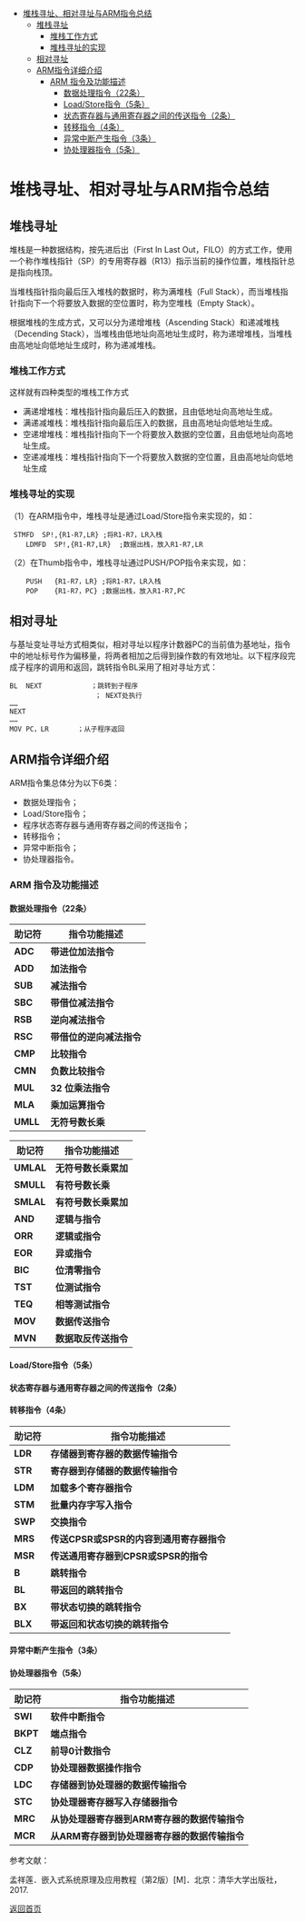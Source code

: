 - [堆栈寻址、相对寻址与ARM指令总结](#堆栈寻址相对寻址与arm指令总结)
  - [堆栈寻址](#堆栈寻址)
    - [堆栈工作方式](#堆栈工作方式)
    - [堆栈寻址的实现](#堆栈寻址的实现)
  - [相对寻址](#相对寻址)
  - [ARM指令详细介绍](#arm指令详细介绍)
    - [ARM 指令及功能描述](#arm-指令及功能描述)
      - [数据处理指令（22条）](#数据处理指令22条)
      - [Load/Store指令（5条）](#loadstore指令5条)
      - [状态寄存器与通用寄存器之间的传送指令（2条）](#状态寄存器与通用寄存器之间的传送指令2条)
      - [转移指令（4条）](#转移指令4条)
      - [异常中断产生指令（3条）](#异常中断产生指令3条)
      - [协处理器指令（5条）](#协处理器指令5条)


# 堆栈寻址、相对寻址与ARM指令总结

## 堆栈寻址

堆栈是一种数据结构，按先进后出（First In Last Out，FILO）的方式工作，使用一个称作堆栈指针（SP）的专用寄存器（R13）指示当前的操作位置，堆栈指针总是指向栈顶。

当堆栈指针指向最后压入堆栈的数据时，称为满堆栈（Full Stack），而当堆栈指针指向下一个将要放入数据的空位置时，称为空堆栈（Empty Stack）。

根据堆栈的生成方式，又可以分为递增堆栈（Ascending  Stack）和递减堆栈（Decending Stack），当堆栈由低地址向高地址生成时，称为递增堆栈，当堆栈由高地址向低地址生成时，称为递减堆栈。

### 堆栈工作方式

这样就有四种类型的堆栈工作方式 

+ 满递增堆栈：堆栈指针指向最后压入的数据，且由低地址向高地址生成。
+ 满递减堆栈：堆栈指针指向最后压入的数据，且由高地址向低地址生成。
+ 空递增堆栈：堆栈指针指向下一个将要放入数据的空位置，且由低地址向高地址生成。
+ 空递减堆栈：堆栈指针指向下一个将要放入数据的空位置，且由高地址向低地址生成

### 堆栈寻址的实现

（1）在ARM指令中，堆栈寻址是通过Load/Store指令来实现的，如：

```assembly
 STMFD  SP!,{R1-R7,LR} ;将R1-R7，LR入栈
    LDMFD  SP!,{R1-R7,LR}  ;数据出栈，放入R1-R7,LR
```

（2）在Thumb指令中，堆栈寻址通过PUSH/POP指令来实现，如：

```assembly
    PUSH   {R1-R7，LR} ;将R1-R7，LR入栈 
    POP    {R1-R7，PC} ;数据出栈，放入R1-R7,PC
```

## 相对寻址 

与基址变址寻址方式相类似，相对寻址以程序计数器PC的当前值为基地址，指令中的地址标号作为偏移量，将两者相加之后得到操作数的有效地址。以下程序段完成子程序的调用和返回，跳转指令BL采用了相对寻址方式：

```assembly
BL	NEXT			；跳转到子程序
                     ； NEXT处执行
……							
NEXT
……							
MOV	PC，LR		；从子程序返回 
```

## ARM指令详细介绍 

ARM指令集总体分为以下6类：

+ 数据处理指令；
+ Load/Store指令；
+ 程序状态寄存器与通用寄存器之间的传送指令；
+ 转移指令；
+ 异常中断指令；
+ 协处理器指令。

### ARM 指令及功能描述

#### 数据处理指令（22条）

| **助记符** | **指令功能描述**         |
| ---------- | ------------------------ |
| **ADC**    | **带进位加法指令**       |
| **ADD**    | **加法指令**             |
| **SUB**    | **减法指令**             |
| **SBC**    | **带借位减法指令**       |
| **RSB**    | **逆向减法指令**         |
| **RSC**    | **带借位的逆向减法指令** |
| **CMP**    | **比较指令**             |
| **CMN**    | **负数比较指令**         |
| **MUL**    | **32** **位乘法指令**    |
| **MLA**    | **乘加运算指令**         |
| **UMLL**   | **无符号数长乘**         |

| **助记符** | **指令功能描述**     |
| ---------- | -------------------- |
| **UMLAL**  | **无符号数长乘累加** |
| **SMULL**  | **有符号数长乘**     |
| **SMLAL**  | **有符号数长乘累加** |
| **AND**    | **逻辑与指令**       |
| **ORR**    | **逻辑或指令**       |
| **EOR**    | **异或指令**         |
| **BIC**    | **位清零指令**       |
| **TST**    | **位测试指令**       |
| **TEQ**    | **相等测试指令**     |
| **MOV**    | **数据传送指令**     |
| **MVN**    | **数据取反传送指令** |

#### Load/Store指令（5条）

#### 状态寄存器与通用寄存器之间的传送指令（2条）

#### 转移指令（4条）

| **助记符** | **指令功能描述**                         |
| ---------- | ---------------------------------------- |
| **LDR**    | **存储器到寄存器的数据传输指令**         |
| **STR**    | **寄存器到存储器的数据传输指令**         |
| **LDM**    | **加载多个寄存器指令**                   |
| **STM**    | **批量内存字写入指令**                   |
| **SWP**    | **交换指令**                             |
| **MRS**    | **传送CPSR或SPSR的内容到通用寄存器指令** |
| **MSR**    | **传送通用寄存器到CPSR或SPSR的指令**     |
| **B**      | **跳转指令**                             |
| **BL**     | **带返回的跳转指令**                     |
| **BX**     | **带状态切换的跳转指令**                 |
| **BLX**    | **带返回和状态切换的跳转指令**           |

#### 异常中断产生指令（3条）

#### 协处理器指令（5条）

| **助记符** | **指令功能描述**                              |
| ---------- | --------------------------------------------- |
| **SWI**    | **软件中断指令**                              |
| **BKPT**   | **端点指令**                                  |
| **CLZ**    | **前导0计数指令**                             |
| **CDP**    | **协处理器数据操作指令**                      |
| **LDC**    | **存储器到协处理器的数据传输指令**            |
| **STC**    | **协处理器寄存器写入存储器指令**              |
| **MRC**    | **从协处理器寄存器到ARM寄存器的数据传输指令** |
| **MCR**    | **从ARM寄存器到协处理器寄存器的数据传输指令** |



参考文献：

孟祥莲．嵌入式系统原理及应用教程（第2版）[M]．北京：清华大学出版社，2017.



[返回首页](https://github.com/timerring/hardware-tutorial)